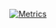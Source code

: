 <p align="center">
  <a href="https://metrics.lecoq.io/about/lambdalisue"><img src="https://github.com/lambdalisue/lambdalisue/blob/main/github-metrics.svg" alt="Metrics"></a>
</p>
